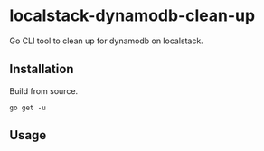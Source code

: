 # localstack-dynamodb-clean-up
Go CLI tool to clean up for dynamodb on localstack.

## Installation

Build from source.

```
go get -u 
```

## Usage




